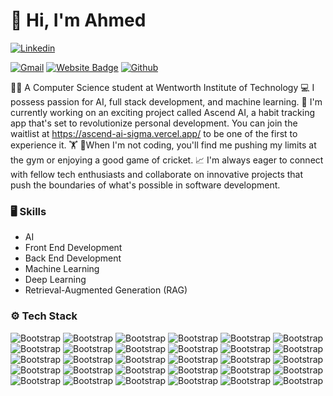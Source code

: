 # 👋 Hi, I'm Ahmed



[![Linkedin](https://img.shields.io/badge/-LinkedIn-blue?style=flat&logo=Linkedin&logoColor=white)](https://www.linkedin.com/in/https://www.linkedin.com/in/muhammad-ahmed-ayaz//)

[![Gmail](https://img.shields.io/badge/-Gmail-c14438?style=flat&logo=Gmail&logoColor=white)](mailto:ahmedayaz1210@gmail.com)
[![Website Badge](https://img.shields.io/badge/-Website-c14438?style=flat&logo=Google-Chrome&logoColor=white&link=http://ahmedayaz.pages.dev/)](http://ahmedayaz.pages.dev/)
[![Github](https://img.shields.io/github/followers/ahmedayaz1210?label=Follow&style=social)](https://github.com/ahmedayaz1210)

👨‍🎓 A Computer Science student at Wentworth Institute of Technology 
💻 I possess passion for AI, full stack development, and machine learning. 
🚀 I'm currently working on an exciting project called Ascend AI, a habit tracking app that's set to revolutionize personal development. You can join the waitlist at https://ascend-ai-sigma.vercel.app/ to be one of the first to experience it. 
🏋️ 🏏When I'm not coding, you'll find me pushing my limits at the gym or enjoying a good game of cricket. 
📈 I'm always eager to connect with fellow tech enthusiasts and collaborate on innovative projects that push the boundaries of what's possible in software development.

### 🖥 Skills

- AI
- Front End Development
- Back End Development
- Machine Learning
- Deep Learning
- Retrieval-Augmented Generation (RAG) 
### ⚙️ Tech Stack

![Bootstrap](https://img.shields.io/badge/-Amazon%20Web%20Services-05122A?style=flat-square&logo=Amazon-Web-Services&color=256575) ![Bootstrap](https://img.shields.io/badge/-Google%20Cloud%20Platform%20-05122A?style=flat-square&logo=Google-Cloud-Platform&color=256575) ![Bootstrap](https://img.shields.io/badge/-Python-05122A?style=flat-square&logo=Python&color=256575) ![Bootstrap](https://img.shields.io/badge/-Java-05122A?style=flat-square&logo=Java&color=256575) ![Bootstrap](https://img.shields.io/badge/-Typescript-05122A?style=flat-square&logo=Typescript&color=256575) ![Bootstrap](https://img.shields.io/badge/-Javascript-05122A?style=flat-square&logo=Javascript&color=256575) ![Bootstrap](https://img.shields.io/badge/-C-05122A?style=flat-square&logo=C&color=256575) ![Bootstrap](https://img.shields.io/badge/-C%2B%2B-05122A?style=flat-square&logo=C++&color=256575) ![Bootstrap](https://img.shields.io/badge/-HTML%20-05122A?style=flat-square&logo=HTML&color=256575) ![Bootstrap](https://img.shields.io/badge/-CSS-05122A?style=flat-square&logo=CSS&color=256575) ![Bootstrap](https://img.shields.io/badge/-LangChain-05122A?style=flat-square&logo=LangChain&color=256575) ![Bootstrap](https://img.shields.io/badge/-Docker-05122A?style=flat-square&logo=Docker&color=256575) ![Bootstrap](https://img.shields.io/badge/-Kubernetes-05122A?style=flat-square&logo=Kubernetes&color=256575) ![Bootstrap](https://img.shields.io/badge/-TensorFlow-05122A?style=flat-square&logo=TensorFlow&color=256575) ![Bootstrap](https://img.shields.io/badge/-Scikit%20Learn-05122A?style=flat-square&logo=Scikit-Learn&color=256575) ![Bootstrap](https://img.shields.io/badge/-Pandas-05122A?style=flat-square&logo=Pandas&color=256575) ![Bootstrap](https://img.shields.io/badge/-Numpy-05122A?style=flat-square&logo=Numpy&color=256575) ![Bootstrap](https://img.shields.io/badge/-Matplotlib-05122A?style=flat-square&logo=Matplotlib&color=256575) ![Bootstrap](https://img.shields.io/badge/-Vector%20DBs-05122A?style=flat-square&logo=Vector-DBs&color=256575) ![Bootstrap](https://img.shields.io/badge/-MongoDB-05122A?style=flat-square&logo=MongoDB&color=256575) ![Bootstrap](https://img.shields.io/badge/-MySQL-05122A?style=flat-square&logo=MySQL&color=256575) ![Bootstrap](https://img.shields.io/badge/-Firebase-05122A?style=flat-square&logo=Firebase&color=256575) ![Bootstrap](https://img.shields.io/badge/-React-05122A?style=flat-square&logo=React&color=256575) ![Bootstrap](https://img.shields.io/badge/-Next.js-05122A?style=flat-square&logo=Next.js&color=256575) ![Bootstrap](https://img.shields.io/badge/-Node.js-05122A?style=flat-square&logo=Node.js&color=256575) ![Bootstrap](https://img.shields.io/badge/-Three.js-05122A?style=flat-square&logo=Three.js&color=256575) ![Bootstrap](https://img.shields.io/badge/-Jupyter-05122A?style=flat-square&logo=Jupyter&color=256575) ![Bootstrap](https://img.shields.io/badge/-Blender-05122A?style=flat-square&logo=Blender&color=256575) ![Bootstrap](https://img.shields.io/badge/-Stripe-05122A?style=flat-square&logo=Stripe&color=256575) ![Bootstrap](https://img.shields.io/badge/-Clerk-05122A?style=flat-square&logo=Clerk&color=256575)
